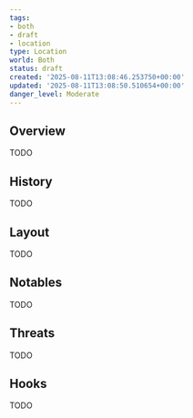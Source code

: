 ```yaml
---
tags:
- both
- draft
- location
type: Location
world: Both
status: draft
created: '2025-08-11T13:08:46.253750+00:00'
updated: '2025-08-11T13:08:50.510654+00:00'
danger_level: Moderate
---
```



## Overview

TODO
## History

TODO
## Layout

TODO
## Notables

TODO
## Threats

TODO
## Hooks

TODO
